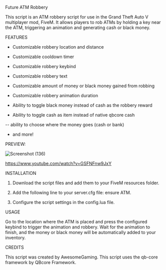 
Future ATM Robbery

This script is an ATM robbery script for use in the Grand Theft Auto V multiplayer mod, FiveM. It allows players to rob ATMs by holding a key near the ATM, triggering an animation and generating cash or black money.

FEATURES

- Customizable robbery location and distance

- Customizable cooldown timer

- Customizable robbery keybind

- Customizable robbery text

- Customizable amount of money or black money gained from robbing

- Customizable robbery animation duration

- Ability to toggle black money instead of cash as the robbery reward

- Ability to toggle cash as item instead of native qbcore cash

-- ability to choose where the money goes (cash or bank)

- and more!

PREVIEW: 

![Screenshot (136)](https://user-images.githubusercontent.com/129987735/236597782-c808aad6-dd8f-423e-9640-fc08121401f2.png)

https://www.youtube.com/watch?v=GSFNFnw9JxY

INSTALLATION

1. Download the script files and add them to your FiveM resources folder.

2. Add the following line to your server.cfg file: ensure ATM.

3. Configure the script settings in the config.lua file.

USAGE

Go to the location where the ATM is placed and press the configured keybind to trigger the animation and robbery.
Wait for the animation to finish, and the money or black money will be automatically added to your inventory.

CREDITS

This script was created by AwesomeGaming.
This script uses the qb-core framework by QBcore Framework.
